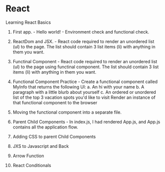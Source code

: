 # React
Learning React Basics


1) First app.  -  Hello world! - Environment check and functional check.


2) ReactDom and JSX. - React code required to render an unordered list (ul) to the page. The list should contain 3 list items (li) with anything in them you want.


3) Functinal Component - React code required to render an unordered list (ul) to the page using functinal component. The list should contain 3 list items (li) with anything in them you want.

4) Functional Component Practice - Create a functional component called MyInfo that returns the following UI:
  a. An hi with your name
  b. A paragraph with a little blurb about yourself 
  c. An ordered or unordered list of the top 3 vacation spots you'd like to visit
  Render an instance of that functional component to the browser
  
5) Moving the functional component into a separate file.

6) Parent Child Components - In index.js, I had rendered App.js, and App.js contains all the application flow.

7) Adding CSS to parent Child Components

8) JXS to Javascript and Back

9) Arrow Function

10) React Conditionals
